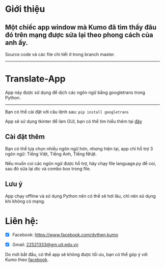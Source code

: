# Giới thiệu
Một chiếc app window mà Kumo đã tìm thấy đâu đó trên mạng được sửa lại theo phong cách của anh ấy.
---
Source code và các file chi tiết ở trong branch master.
***
# Translate-App
App này được sử dụng để dịch các ngôn ngữ bằng googletrans trong Python.
___
Bạn có thể cài đặt với câu lệnh sau:
```pip install googletrans```

App sẽ sử dụng tkinter để làm GUI, bạn có thể tìm hiểu thêm tại [đây](https://tkdocs.com/tutorial/index.html)
## Cài đặt thêm
Bạn có thể lựa chọn nhiều ngôn ngữ hơn, nhưng hiện tại, app chỉ hỗ trợ 3 ngôn ngữ: Tiếng Việt, Tiếng Anh, Tiếng Nhật.

Nếu muốn coi các ngôn ngữ được hỗ trợ, hãy chạy file language.py để coi, sau đó sửa lại dic và combo box trong file.

## Lưu ý
App chạy offline và sử dụng Python nên có thể sẽ hơi lâu, chỉ nên sử dụng khi không có mạng.

# Liên hệ:
- [x] Facebook: https://www.facebook.com/dythen.kumo

- [x] Gmail: 22521333@gm.uit.edu.vn

Do mới bắt đầu, có thể app sẽ không được tối ưu, bạn có thể góp ý với Kumo theo [facebook](https://www.facebook.com/dythen.kumo).
